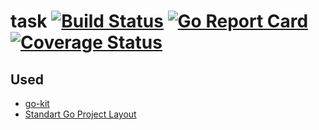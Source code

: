 # task [![Build Status](https://github.com/tennuem/task/workflows/build/badge.svg)](https://github.com/tennuem/task/actions) [![Go Report Card](https://goreportcard.com/badge/github.com/tennuem/task)](https://goreportcard.com/report/github.com/tennuem/task) [![Coverage Status](https://coveralls.io/repos/github/tennuem/task/badge.svg?branch=master)](https://coveralls.io/github/tennuem/task?branch=master)

## Used

* [go-kit](https://github.com/go-kit/kit)
* [Standart Go Project Layout](https://github.com/golang-standards/project-layout)

